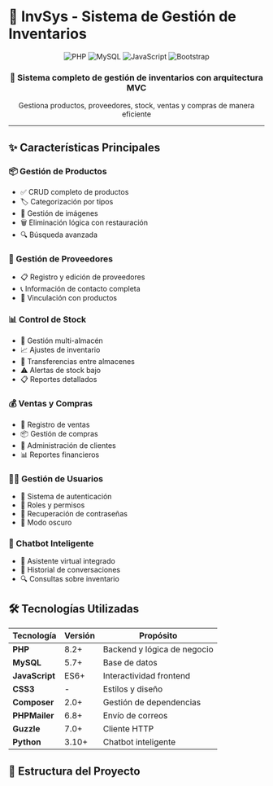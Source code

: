 # 🏢 InvSys - Sistema de Gestión de Inventarios

<div align="center">
  <img src="https://img.shields.io/badge/PHP-777BB4?style=for-the-badge&logo=php&logoColor=white" alt="PHP">
  <img src="https://img.shields.io/badge/MySQL-4479A1?style=for-the-badge&logo=mysql&logoColor=white" alt="MySQL">
  <img src="https://img.shields.io/badge/JavaScript-F7DF1E?style=for-the-badge&logo=javascript&logoColor=black" alt="JavaScript">
  <img src="https://img.shields.io/badge/Bootstrap-563D7C?style=for-the-badge&logo=bootstrap&logoColor=white" alt="Bootstrap">
</div>

<div align="center">
  <h3>🚀 Sistema completo de gestión de inventarios con arquitectura MVC</h3>
  <p>Gestiona productos, proveedores, stock, ventas y compras de manera eficiente</p>
</div>

---

## ✨ Características Principales

### 📦 Gestión de Productos
- ✅ CRUD completo de productos
- 🏷️ Categorización por tipos
- 📸 Gestión de imágenes
- 🗑️ Eliminación lógica con restauración
- 🔍 Búsqueda avanzada

### 👥 Gestión de Proveedores
- 📋 Registro y edición de proveedores
- 📞 Información de contacto completa
- 🔗 Vinculación con productos

### 📊 Control de Stock
- 🏪 Gestión multi-almacén
- 📈 Ajustes de inventario
- 🔄 Transferencias entre almacenes
- ⚠️ Alertas de stock bajo
- 📋 Reportes detallados

### 💰 Ventas y Compras
- 🛒 Registro de ventas
- 📦 Gestión de compras
- 👤 Administración de clientes
- 📊 Reportes financieros

### 👨‍💼 Gestión de Usuarios
- 🔐 Sistema de autenticación
- 👥 Roles y permisos
- 🔄 Recuperación de contraseñas
- 🌙 Modo oscuro

### 🤖 Chatbot Inteligente
- 💬 Asistente virtual integrado
- 📝 Historial de conversaciones
- 🔍 Consultas sobre inventario

## 🛠️ Tecnologías Utilizadas

| Tecnología | Versión | Propósito |
|------------|---------|----------|
| **PHP** | 8.2+ | Backend y lógica de negocio |
| **MySQL** | 5.7+ | Base de datos |
| **JavaScript** | ES6+ | Interactividad frontend |
| **CSS3** | - | Estilos y diseño |
| **Composer** | 2.0+ | Gestión de dependencias |
| **PHPMailer** | 6.8+ | Envío de correos |
| **Guzzle** | 7.0+ | Cliente HTTP |
| **Python** | 3.10+ | Chatbot inteligente |

## 📁 Estructura del Proyecto